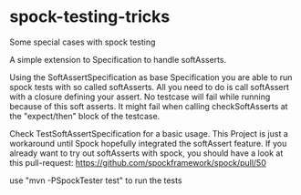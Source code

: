 spock-testing-tricks
====================

Some special cases with spock testing

A simple extension to Specification to handle softAsserts.

Using the SoftAssertSpecification as base Specification you are able to run spock tests with so called softAsserts.
All you need to do is call softAssert with a closure defining your assert.
No testcase will fail while running because of this soft asserts.
It might fail when calling checkSoftAsserts at the "expect/then" block of the testcase.

Check TestSoftAssertSpecification for a basic usage.
This Project is just a workaround until Spock hopefully integrated the softAssert feature.
If you already want to try out softAsserts with spock, you should have a look at this 
pull-request: https://github.com/spockframework/spock/pull/50


use "mvn -PSpockTester test" to run the tests

